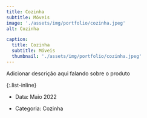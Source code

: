 ```yaml
---
title: Cozinha
subtitle: Móveis
image: './assets/img/portfolio/cozinha.jpeg'
alt: Cozinha

caption:
  title: Cozinha
  subtitle: Móveis
  thumbnail: './assets/img/portfolio/cozinha.jpeg'
---
```


Adicionar descrição aqui falando sobre o produto

{:.list-inline}

- Data: Maio 2022
<!-- - Client: Threads -->
- Categoria: Cozinha
